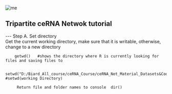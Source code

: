 ![me](https://github.com/Bigardcode/Tripartite_Netwok_tutorial/assets/84800557/f487c73d-7737-49df-9507-da20058a611b)






## Tripartite ceRNA Netwok tutorial




--- Step  A. Set directory                             
   Get the current working directory, make sure that it is writable, otherwise, change to a new directory

        getwd()   #shows the directory where R is currently looking for files and saving files to

        setwd("D:/Biard_All_course/ceRNA_Course/ceRNA_Net_Material_Datasets&Codes")   #setwd(working Directory)

         Return file and folder names to console  dir() 
         

